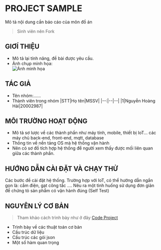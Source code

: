 # PROJECT SAMPLE
  Mô tả nội dung cần báo cáo của môn đồ án
  > Sinh viên nên Fork

## GIƠÍ THIỆU

 - Mô tả lại tính năng, đề bài được yêu cầu.
 - Ảnh chụp minh họa:\
   ![Ảnh minh họa](https://soict.hust.edu.vn/wp-content/uploads/logo-soict-hust-1-1024x416.png)

## TÁC GIẢ

- Tên nhóm:......
- Thành viên trong nhóm
  |STT|Họ tên|MSSV|
  |--:|--|--|
  |1|Nguyễn Hoàng Hải|20002987|

## MÔI TRƯỜNG HOẠT ĐỘNG

- Mô tả sơ lược về các thành phần như máy tính, mobile, thiết bị IoT... các máy chủ back-end, front-end, mqtt, database
- Thông tin về nền tảng OS mà hệ thống vận hành
- Nên có sơ đồ tích hợp hệ thống để người xem thấy được mối liên quan giữa các thành phần.
  
## HƯỚNG DẪN CÀI ĐẶT VÀ CHẠY THỬ

  Các bước đề cài đặt hệ thống. Trường hợp với IoT, có thể hướng dẫn ngắn gọn là: cắm điện, gạt công tắc ....
  Nêu ra một tình huống sử dụng đơn giản để chứng tỏ sản phẩm có vận hành đúng (Self Test)

## NGUYÊN LÝ CƠ BẢN

> Tham khảo cách trình bày như ở đây [Code Project](https://www.codeproject.com/Articles/5385907/Managing-Cplusplus-Projects-with-Conan-and-CMake)

- Trình bày về các thuật toán cơ bản
- Cấu trúc dữ liệu
- Cấu trúc các gói json
- Một số hàm quan trọng
